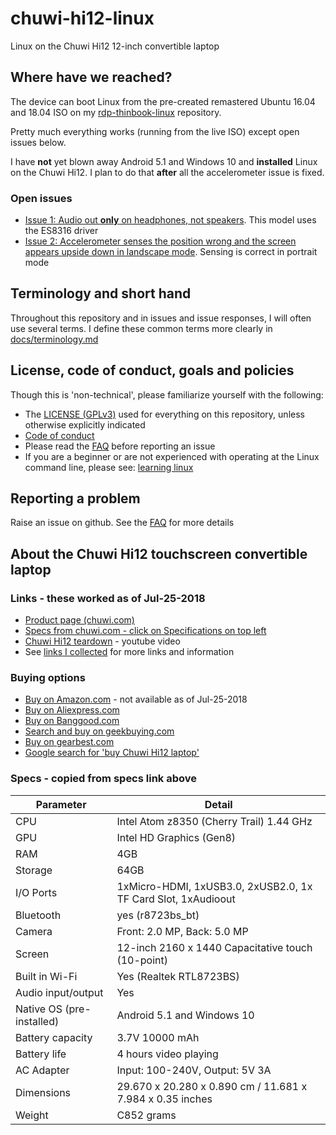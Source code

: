 # chuwi-hi12-linux
Linux on the Chuwi Hi12 12-inch convertible laptop

## Where have we reached?

The device can boot Linux from the pre-created remastered Ubuntu 16.04 and 18.04 ISO on my  [rdp-thinbook-linux](https://github.com/sundarnagarajan/rdp-thinbook-linux) repository.

Pretty much everything works (running from the live ISO) except open issues below.

I have **not** yet blown away Android 5.1 and Windows 10 and **installed** Linux on the Chuwi Hi12. I plan to do that **after** all the accelerometer issue is fixed.

### Open issues
- [Issue 1: Audio out **only** on headphones, not speakers](/issues/1). This model uses the ES8316 driver
- [Issue 2: Accelerometer senses the position wrong and the screen appears upside down in landscape mode](/issues/2). Sensing is correct in portrait mode

## Terminology and short hand
Throughout this repository and in issues and issue responses, I will often use several terms. I define these common terms more clearly in [docs/terminology.md](/docs/terminology.md)

## License, code of conduct, goals and policies
Though this is 'non-technical', please familiarize yourself with the following:
- The [LICENSE (GPLv3)](/LICENSE) used for everything on this repository, unless otherwise explicitly indicated
- [Code of conduct](/CODE_OF_CONDUCT.md)
- Please read the [FAQ](/docs/faq.md) before reporting an issue
- If you are a beginner or are not experienced with operating at the Linux command line, please see: [learning linux](/docs/learning_linux.md)

## Reporting a problem
Raise an issue on github. See the [FAQ](/docs/faq.md) for more details


## About the Chuwi Hi12 touchscreen convertible laptop

### Links - these worked as of Jul-25-2018
- [ Product page (chuwi.com)](http://en.chuwi.com/product/items/Chuwi-Hi12.html)
- [Specs from chuwi.com - click on Specifications on top left](http://en.chuwi.com/product/items/Chuwi-Hi12.html)
- [Chuwi Hi12 teardown](https://www.zdnet.com/product/chuwi-hi12-12-inch-tablet/) - youtube video
- See [links I collected](/docs/collected_links.md) for more links and information

### Buying options
- [Buy on Amazon.com](https://www.amazon.com/Hi12-Windows-Android-Processor-Capacity/dp/B01CY8IALG) - not available as of Jul-25-2018
- [Buy on Aliexpress.com](https://www.aliexpress.com/store/product/12-inch-Tablet-PC-CHUWI-Hi12-Windows-10-4GB-RAM-DDR3-Intel-Z8300-64GB-ROM-Wifi/2179113_32637169391.html)
- [ Buy on Banggood.com](http://www.banggood.com/Chuwi-Hi12-Intel-Z8300-Quad-Core-1_84GHz-12-Inch-Dual-Boot-Tablet-p-1044181.html)
- [Search and buy on geekbuying.com](https://www.geekbuying.com/search?keyword=chuwi-hi12)
- [Buy on gearbest.com](https://www.gearbest.com/tablet-pcs/pp_289082.html)
- [Google search for 'buy Chuwi Hi12 laptop'](https://www.google.com/search?q=buy+chuwi+hi12&oq=buy+Chuwi+Hi12)


### Specs - copied from specs link above

| Parameter | Detail |
| ----- | ----- |
| CPU | Intel Atom z8350 (Cherry Trail) 1.44 GHz |
| GPU | Intel HD Graphics (Gen8) |
| RAM | 4GB |
| Storage | 64GB |
| I/O Ports | 1xMicro-HDMI, 1xUSB3.0, 2xUSB2.0, 1x TF Card Slot, 1xAudioout |
| Bluetooth | yes (r8723bs_bt) |
| Camera | Front: 2.0 MP, Back: 5.0 MP |
| Screen | 12-inch 2160 x 1440 Capacitative touch (10-point) |
| Built in Wi-Fi | Yes (Realtek RTL8723BS) |
| Audio input/output | Yes |
| Native OS (pre-installed) | Android 5.1 and Windows 10 |
| Battery capacity | 3.7V 10000 mAh |
| Battery life | 4 hours video playing |
| AC Adapter | Input: 100-240V, Output: 5V 3A |
| Dimensions | 29.670 x 20.280 x 0.890 cm / 11.681 x 7.984 x 0.35 inches |
| Weight | C852 grams |220 grams |

